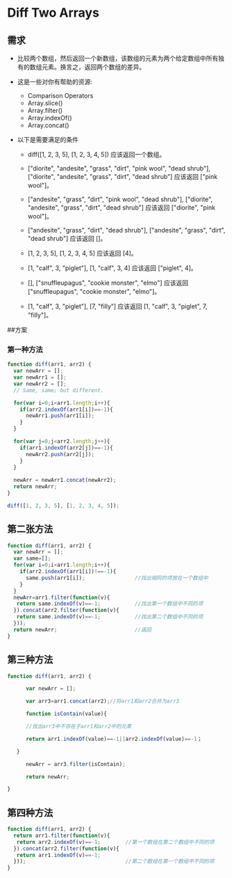 # Diff Two Arrays 

## 需求
* 比较两个数组，然后返回一个新数组，该数组的元素为两个给定数组中所有独有的数组元素。换言之，返回两个数组的差异。  

* 这是一些对你有帮助的资源:

    * Comparison Operators
    * Array.slice()
    * Array.filter()
    * Array.indexOf()
    * Array.concat()

* 以下是需要满足的条件

  *  diff([1, 2, 3, 5], [1, 2, 3, 4, 5]) 应该返回一个数组。 
 
  *  ["diorite", "andesite", "grass", "dirt", "pink wool",     "dead shrub"], ["diorite", "andesite", "grass", "dirt",     "dead shrub"] 应该返回 ["pink wool"]。
  
  *  ["andesite", "grass", "dirt", "pink wool", "dead shrub"], ["diorite", "andesite", "grass", "dirt", "dead shrub"] 应该返回 ["diorite", "pink wool"]。 
 
  *  ["andesite", "grass", "dirt", "dead shrub"], ["andesite", "grass", "dirt", "dead shrub"] 应该返回 []。  

  *  [1, 2, 3, 5], [1, 2, 3, 4, 5] 应该返回 [4]。  

  *  [1, "calf", 3, "piglet"], [1, "calf", 3, 4] 应该返回 ["piglet", 4]。  

  *  [], ["snuffleupagus", "cookie monster", "elmo"] 应该返回 ["snuffleupagus", "cookie monster", "elmo"]。  

  *  [1, "calf", 3, "piglet"], [7, "filly"] 应该返回 [1, "calf", 3, "piglet", 7, "filly"]。  
  
##方案  

### 第一种方法

```javascript
function diff(arr1, arr2) {
  var newArr = [];
  var newArr1 = [];
  var newArr2 = [];
  // Same, same; but different.

  for(var i=0;i<arr1.length;i++){
    if(arr2.indexOf(arr1[i])==-1){
      newArr1.push(arr1[i]);
    }
  }

  for(var j=0;j<arr2.length;j++){
    if(arr1.indexOf(arr2[j])==-1){
      newArr2.push(arr2[j]);
    }
  }
  
  newArr = newArr1.concat(newArr2);
  return newArr;
}

diff([1, 2, 3, 5], [1, 2, 3, 4, 5]);

```

## 第二张方法

```javascript
function diff(arr1, arr2) {
  var newArr = [];         
  var same=[];
  for(var i=0;i<arr1.length;i++){
    if(arr2.indexOf(arr1[i])!==-1){
      same.push(arr1[i]);                //找出相同的项放在一个数组中
    }
  }
  newArr=arr1.filter(function(v){
   return same.indexOf(v)==-1;           //找出第一个数组中不同的项
  }).concat(arr2.filter(function(v){
   return same.indexOf(v)==-1;           //找出第二个数组中不同的项
  }));
  return newArr;                         //返回
}
```
## 第三种方法

```javascript
function diff(arr1, arr2) {

      var newArr = [];

      var arr3=arr1.concat(arr2);//将arr1和arr2合并为arr3

      function isContain(value){

      //找出arr3中不存在于arr1和arr2中的元素

      return arr1.indexOf(value)==-1||arr2.indexOf(value)==-1；

   }

      newArr = arr3.filter(isContain);

      return newArr;

}

```
## 第四种方法

```javascript
function diff(arr1, arr2) { 
  return arr1.filter(function(v){
   return arr2.indexOf(v)==-1;        //第一个数组在第二个数组中不同的项
  }).concat(arr2.filter(function(v){
   return arr1.indexOf(v)==-1;
  }));                                //第二个数组在第一个数组中不同的项
}
```

